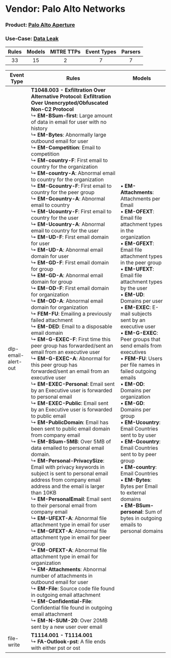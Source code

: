 Vendor: Palo Alto Networks
==========================
### Product: [Palo Alto Aperture](../ds_palo_alto_networks_palo_alto_aperture.md)
### Use-Case: [Data Leak](../../../../UseCases/uc_data_leak.md)

| Rules | Models | MITRE TTPs | Event Types | Parsers |
|:-----:|:------:|:----------:|:-----------:|:-------:|
|  33   |   15   |     2      |      7      |    7    |

| Event Type          | Rules    | Models    |
| ---- | ---- | ---- |
| dlp-email-alert-out | <b>T1048.003 - Exfiltration Over Alternative Protocol: Exfiltration Over Unencrypted/Obfuscated Non-C2 Protocol</b><br> ↳ <b>EM-BSum-first</b>: Large amount of data in email for user with no history<br> ↳ <b>EM-Bytes</b>: Abnormally large outbound email for user<br> ↳ <b>EM-Competition</b>: Email to competition<br> ↳ <b>EM-country-F</b>: First email to country for the organization<br> ↳ <b>EM-country-A</b>: Abnormal email to country for the organization<br> ↳ <b>EM-Gcountry-F</b>: First email to country for the peer group<br> ↳ <b>EM-Gcountry-A</b>: Abnormal email to country<br> ↳ <b>EM-Ucountry-F</b>: First email to country for the user<br> ↳ <b>EM-Ucountry-A</b>: Abnormal email to country for the user<br> ↳ <b>EM-UD-F</b>: First email domain for user<br> ↳ <b>EM-UD-A</b>: Abnormal email domain for user<br> ↳ <b>EM-GD-F</b>: First email domain for group<br> ↳ <b>EM-GD-A</b>: Abnormal email domain for group<br> ↳ <b>EM-OD-F</b>: First email domain for organization<br> ↳ <b>EM-OD-A</b>: Abnormal email domain for organization<br> ↳ <b>FEM-FU</b>: Emailing a previously failed attachment<br> ↳ <b>EM-DED</b>: Email to a disposable email domain<br> ↳ <b>EM-G-EXEC-F</b>: First time this peer group has forwarded/sent an email from an executive user<br> ↳ <b>EM-G-EXEC-A</b>: Abnormal for this peer group has forwarded/sent an email from an executive user<br> ↳ <b>EM-EXEC-Personal</b>: Email sent by an Executive user is forwarded to personal email<br> ↳ <b>EM-EXEC-Public</b>: Email sent by an Executive user is forwarded to public email<br> ↳ <b>EM-PublicDomain</b>: Email has been sent to public email domain from company email<br> ↳ <b>EM-BSum-5MB</b>: Over 5MB of data emailed to personal email domain.<br> ↳ <b>EM-Personal-PrivacySize</b>: Email with privacy keywords in subject is sent to personal email address from company email address and the email is larger than 10KB<br> ↳ <b>EM-PersonalEmail</b>: Email sent to their personal email from company email<br> ↳ <b>EM-UFEXT-A</b>: Abnormal file attachment type in email for user<br> ↳ <b>EM-GFEXT-A</b>: Abnormal file attachment type in email for peer group<br> ↳ <b>EM-OFEXT-A</b>: Abnormal file attachment type in email for organization<br> ↳ <b>EM-Attachments</b>: Abnormal number of attachments in outbound email for user<br> ↳ <b>EM-File</b>: Source code file found in outgoing email attachment<br> ↳ <b>EM-Confidential-File</b>: Confidential file found in outgoing email attachment<br> ↳ <b>EM-N-SUM-20</b>: Over 20MB sent by a new user over email |  • <b>EM-Attachments</b>: Attachments per Email<br> • <b>EM-OFEXT</b>: Email file attachment types in the organization<br> • <b>EM-GFEXT</b>: Email file attachment types in the peer group<br> • <b>EM-UFEXT</b>: Email file attachment types by the user<br> • <b>EM-UD</b>: Domains per user<br> • <b>EM-EXEC</b>: E-mail subjects sent by an executive user<br> • <b>EM-G-EXEC</b>: Peer groups that send emails from executives<br> • <b>FEM-FU</b>: Users per file names in failed outgoing emails<br> • <b>EM-OD</b>: Domains per organization<br> • <b>EM-GD</b>: Domains per group<br> • <b>EM-Ucountry</b>: Email Countries sent to by user<br> • <b>EM-Gcountry</b>: Email Countries sent to by peer group<br> • <b>EM-country</b>: Email Countries<br> • <b>EM-Bytes</b>: Bytes per Email to external domains<br> • <b>EM-BSum-personal</b>: Sum of bytes in outgoing emails to personal domains |
| file-write          | <b>T1114.001 - T1114.001</b><br> ↳ <b>FA-Outlook-pst</b>: A file ends with either  pst or ost    |    |